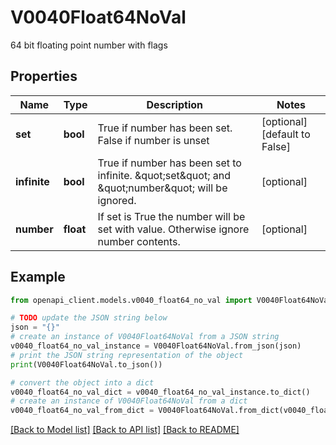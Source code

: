 # V0040Float64NoVal

64 bit floating point number with flags

## Properties

Name | Type | Description | Notes
------------ | ------------- | ------------- | -------------
**set** | **bool** | True if number has been set. False if number is unset | [optional] [default to False]
**infinite** | **bool** | True if number has been set to infinite. \&quot;set\&quot; and \&quot;number\&quot; will be ignored. | [optional] 
**number** | **float** | If set is True the number will be set with value. Otherwise ignore number contents. | [optional] 

## Example

```python
from openapi_client.models.v0040_float64_no_val import V0040Float64NoVal

# TODO update the JSON string below
json = "{}"
# create an instance of V0040Float64NoVal from a JSON string
v0040_float64_no_val_instance = V0040Float64NoVal.from_json(json)
# print the JSON string representation of the object
print(V0040Float64NoVal.to_json())

# convert the object into a dict
v0040_float64_no_val_dict = v0040_float64_no_val_instance.to_dict()
# create an instance of V0040Float64NoVal from a dict
v0040_float64_no_val_from_dict = V0040Float64NoVal.from_dict(v0040_float64_no_val_dict)
```
[[Back to Model list]](../README.md#documentation-for-models) [[Back to API list]](../README.md#documentation-for-api-endpoints) [[Back to README]](../README.md)


